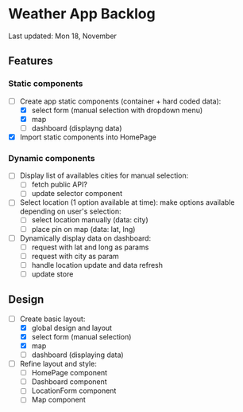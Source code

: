 # Weather App Backlog

Last updated: Mon 18, November

## Features

### Static components

- [ ] Create app static components (container + hard coded data):
  - [x] select form (manual selection with dropdown menu)
  - [x] map
  - [ ] dashboard (displayng data)

- [x] Import static components into HomePage

### Dynamic components

- [ ] Display list of availables cities for manual selection:
  - [ ] fetch public API?
  - [ ] update selector component

- [ ] Select location (1 option available at time):  make options available depending on user's selection:
  - [ ] select location manually (data: city)
  - [ ] place pin on map (data: lat, lng)

- [ ] Dynamically display data on dashboard:
  - [ ] request with lat and long as params
  - [ ] request with city as param
  - [ ] handle location update and data refresh
  - [ ] update store

## Design

- [ ] Create basic layout:
  - [x] global design and layout
  - [x] select form (manual selection)
  - [x] map
  - [ ] dashboard (displaying data)

- [ ] Refine layout and style:
  - [ ] HomePage component
  - [ ] Dashboard component
  - [ ] LocationForm component
  - [ ] Map component
